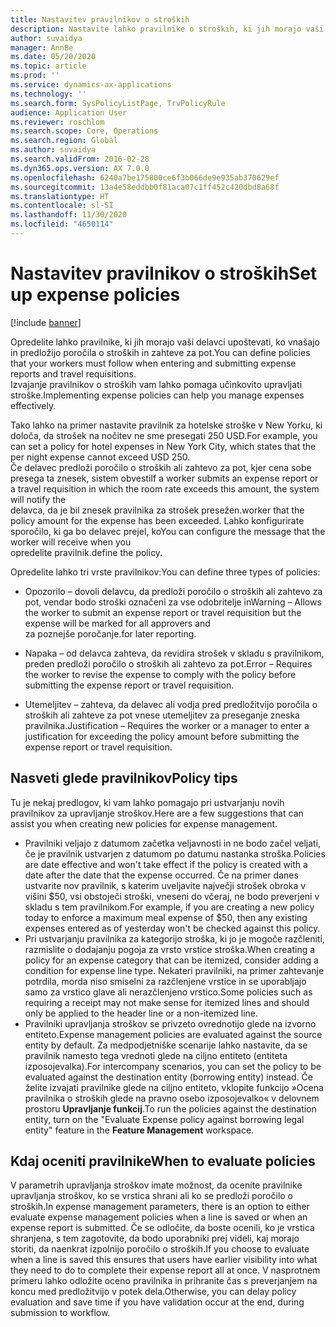 ```yaml
---
title: Nastavitev pravilnikov o stroških
description: Nastavite lahko pravilnike o stroških, ki jih morajo vaši delavci upoštevati, ko vnašajo in predložijo poročila o stroških in zahteve za pot v aplikaciji Microsoft Dynamics 365 Finance.
author: suvaidya
manager: AnnBe
ms.date: 05/20/2020
ms.topic: article
ms.prod: ''
ms.service: dynamics-ax-applications
ms.technology: ''
ms.search.form: SysPolicyListPage, TrvPolicyRule
audience: Application User
ms.reviewer: roschlom
ms.search.scope: Core, Operations
ms.search.region: Global
ms.author: suvaidya
ms.search.validFrom: 2016-02-28
ms.dyn365.ops.version: AX 7.0.0
ms.openlocfilehash: 6240a7be175800ce6f3b066de9e935ab370629ef
ms.sourcegitcommit: 13a4e58eddbb0f81aca07c1ff452c420dbd8a68f
ms.translationtype: HT
ms.contentlocale: sl-SI
ms.lasthandoff: 11/30/2020
ms.locfileid: "4650114"
---
```

# <a name="set-up-expense-policies"></a><span data-ttu-id="6df32-103">Nastavitev pravilnikov o stroških</span><span class="sxs-lookup"><span data-stu-id="6df32-103">Set up expense policies</span></span>

[!include [banner](../includes/banner.md)]

<span data-ttu-id="6df32-104">Opredelite lahko pravilnike, ki jih morajo vaši delavci upoštevati, ko vnašajo in predložijo poročila o stroških in zahteve za pot.</span><span class="sxs-lookup"><span data-stu-id="6df32-104">You can define policies that your workers must follow when entering and submitting expense reports and travel requisitions.</span></span>         
<span data-ttu-id="6df32-105">Izvajanje pravilnikov o stroških vam lahko pomaga učinkovito upravljati stroške.</span><span class="sxs-lookup"><span data-stu-id="6df32-105">Implementing expense policies can help you manage expenses effectively.</span></span>         

<span data-ttu-id="6df32-106">Tako lahko na primer nastavite pravilnik za hotelske stroške v New Yorku, ki določa, da strošek na nočitev ne sme presegati 250 USD.</span><span class="sxs-lookup"><span data-stu-id="6df32-106">For example, you can set a policy for hotel expenses in New York City, which states that the per night expense cannot exceed USD 250.</span></span>       
<span data-ttu-id="6df32-107">Če delavec predloži poročilo o stroških ali zahtevo za pot, kjer cena sobe presega ta znesek, sistem obvesti</span><span class="sxs-lookup"><span data-stu-id="6df32-107">If a worker submits an expense report or a travel requisition in which the room rate exceeds this amount, the system will notify the</span></span>        
<span data-ttu-id="6df32-108">delavca, da je bil znesek pravilnika za strošek presežen.</span><span class="sxs-lookup"><span data-stu-id="6df32-108">worker that the policy amount for the expense has been exceeded.</span></span> <span data-ttu-id="6df32-109">Lahko konfigurirate sporočilo, ki ga bo delavec prejel, ko</span><span class="sxs-lookup"><span data-stu-id="6df32-109">You can configure the message that the worker will receive when you</span></span>        
<span data-ttu-id="6df32-110">opredelite pravilnik.</span><span class="sxs-lookup"><span data-stu-id="6df32-110">define the policy.</span></span>      
        
<span data-ttu-id="6df32-111">Opredelite lahko tri vrste pravilnikov:</span><span class="sxs-lookup"><span data-stu-id="6df32-111">You can define three types of policies:</span></span>         
        
- <span data-ttu-id="6df32-112">Opozorilo – dovoli delavcu, da predloži poročilo o stroških ali zahtevo za pot, vendar bodo stroški označeni za vse odobritelje in</span><span class="sxs-lookup"><span data-stu-id="6df32-112">Warning – Allows the worker to submit an expense report or travel requisition but the expense will be marked for all approvers and</span></span>        
  <span data-ttu-id="6df32-113">za poznejše poročanje.</span><span class="sxs-lookup"><span data-stu-id="6df32-113">for later reporting.</span></span>        

- <span data-ttu-id="6df32-114">Napaka – od delavca zahteva, da revidira strošek v skladu s pravilnikom, preden predloži poročilo o stroških ali zahtevo za pot.</span><span class="sxs-lookup"><span data-stu-id="6df32-114">Error – Requires the worker to revise the expense to comply with the policy before submitting the expense report or travel requisition.</span></span>       
 
 - <span data-ttu-id="6df32-115">Utemeljitev – zahteva, da delavec ali vodja pred predložitvijo poročila o stroških ali zahteve za pot vnese utemeljitev za preseganje zneska pravilnika.</span><span class="sxs-lookup"><span data-stu-id="6df32-115">Justification – Requires the worker or a manager to enter a justification for exceeding the policy amount before submitting the expense report or travel requisition.</span></span>        

## <a name="policy-tips"></a><span data-ttu-id="6df32-116">Nasveti glede pravilnikov</span><span class="sxs-lookup"><span data-stu-id="6df32-116">Policy tips</span></span>
<span data-ttu-id="6df32-117">Tu je nekaj predlogov, ki vam lahko pomagajo pri ustvarjanju novih pravilnikov za upravljanje stroškov.</span><span class="sxs-lookup"><span data-stu-id="6df32-117">Here are a few suggestions that can assist you when creating new policies for expense management.</span></span> 
* <span data-ttu-id="6df32-118">Pravilniki veljajo z datumom začetka veljavnosti in ne bodo začel veljati, če je pravilnik ustvarjen z datumom po datumu nastanka stroška.</span><span class="sxs-lookup"><span data-stu-id="6df32-118">Policies are date effective and won't take effect if the policy is created with a date after the date that the expense occurred.</span></span> <span data-ttu-id="6df32-119">Če na primer danes ustvarite nov pravilnik, s katerim uveljavite največji strošek obroka v višini $50, vsi obstoječi stroški, vneseni do včeraj, ne bodo preverjeni v skladu s tem pravilnikom.</span><span class="sxs-lookup"><span data-stu-id="6df32-119">For example, if you are creating a new policy today to enforce a maximum meal expense of $50, then any existing expenses entered as of yesterday won't be checked against this policy.</span></span>
* <span data-ttu-id="6df32-120">Pri ustvarjanju pravilnika za kategorijo stroška, ki jo je mogoče razčleniti, razmislite o dodajanju pogoja za vrsto vrstice stroška.</span><span class="sxs-lookup"><span data-stu-id="6df32-120">When creating a policy for an expense category that can be itemized, consider adding a condition for expense line type.</span></span> <span data-ttu-id="6df32-121">Nekateri pravilniki, na primer zahtevanje potrdila, morda niso smiselni za razčlenjene vrstice in se uporabljajo samo za vrstico glave ali nerazčlenjeno vrstico.</span><span class="sxs-lookup"><span data-stu-id="6df32-121">Some policies such as requiring a receipt may not make sense for itemized lines and should only be applied to the header line or a non-itemized line.</span></span> 
* <span data-ttu-id="6df32-122">Pravilniki upravljanja stroškov se privzeto ovrednotijo glede na izvorno entiteto.</span><span class="sxs-lookup"><span data-stu-id="6df32-122">Expense management policies are evaluated against the source entity by default.</span></span> <span data-ttu-id="6df32-123">Za medpodjetniške scenarije lahko nastavite, da se pravilnik namesto tega vrednoti glede na ciljno entiteto (entiteta izposojevalka).</span><span class="sxs-lookup"><span data-stu-id="6df32-123">For intercompany scenarios, you can set the policy to be evaluated against the destination entity (borrowing entity) instead.</span></span> <span data-ttu-id="6df32-124">Če želite izvajati pravilnike glede na ciljno entiteto, vklopite funkcijo »Ocena pravilnika o stroških glede na pravno osebo izposojevalko« v delovnem prostoru **Upravljanje funkcij**.</span><span class="sxs-lookup"><span data-stu-id="6df32-124">To run the policies against the destination entity, turn on the "Evaluate Expense policy against borrowing legal entity" feature in the **Feature Management** workspace.</span></span>

## <a name="when-to-evaluate-policies"></a><span data-ttu-id="6df32-125">Kdaj oceniti pravilnike</span><span class="sxs-lookup"><span data-stu-id="6df32-125">When to evaluate policies</span></span>

<span data-ttu-id="6df32-126">V parametrih upravljanja stroškov imate možnost, da ocenite pravilnike upravljanja stroškov, ko se vrstica shrani ali ko se predloži poročilo o stroških.</span><span class="sxs-lookup"><span data-stu-id="6df32-126">In expense management parameters, there is an option to either evaluate expense management policies when a line is saved or when an expense report is submitted.</span></span> <span data-ttu-id="6df32-127">Če se odločite, da boste ocenili, ko je vrstica shranjena, s tem zagotovite, da bodo uporabniki prej videli, kaj morajo storiti, da naenkrat izpolnijo poročilo o stroških.</span><span class="sxs-lookup"><span data-stu-id="6df32-127">If you choose to evaluate when a line is saved this ensures that users have earlier visibility into what they need to do to complete their expense report all at once.</span></span> <span data-ttu-id="6df32-128">V nasprotnem primeru lahko odložite oceno pravilnika in prihranite čas s preverjanjem na koncu med predložitvijo v potek dela.</span><span class="sxs-lookup"><span data-stu-id="6df32-128">Otherwise, you can delay policy evaluation and save time if you have validation occur at the end, during submission to workflow.</span></span>
